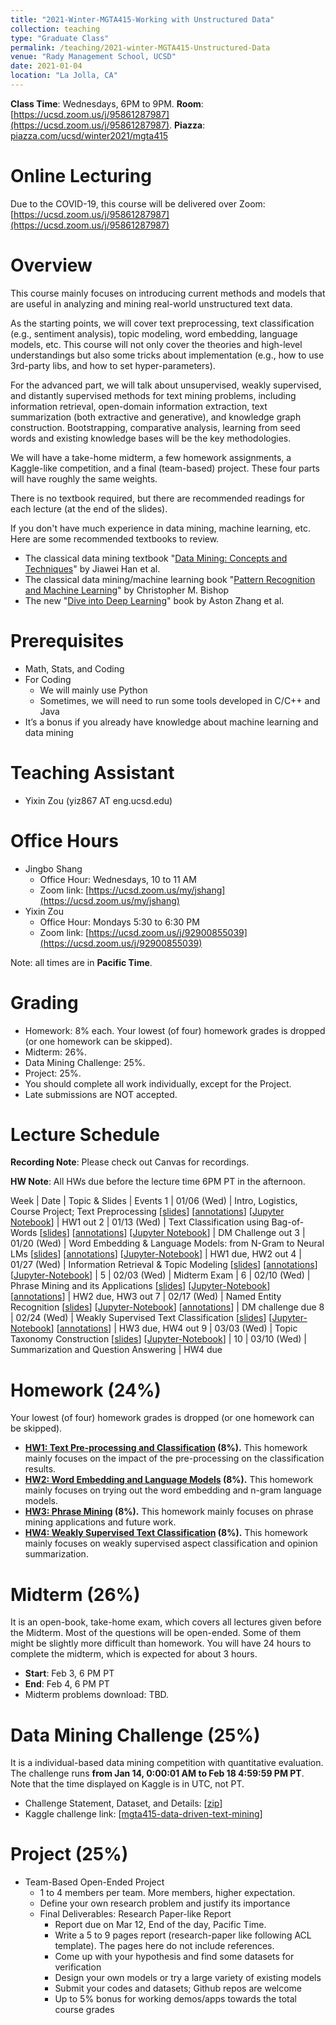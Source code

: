 ```yaml
---
title: "2021-Winter-MGTA415-Working with Unstructured Data"
collection: teaching
type: "Graduate Class"
permalink: /teaching/2021-winter-MGTA415-Unstructured-Data
venue: "Rady Management School, UCSD"
date: 2021-01-04
location: "La Jolla, CA"
---
```


**Class Time**: Wednesdays, 6PM to 9PM.  **Room**: [https://ucsd.zoom.us/j/95861287987](https://ucsd.zoom.us/j/95861287987).  **Piazza**: [piazza.com/ucsd/winter2021/mgta415](https://piazza.com/ucsd/winter2021/mgta415)


Online Lecturing
======

Due to the COVID-19, this course will be delivered over Zoom: [https://ucsd.zoom.us/j/95861287987](https://ucsd.zoom.us/j/95861287987)

Overview
======

This course mainly focuses on introducing current methods and models that are useful in analyzing and mining real-world unstructured text data. 

As the starting points, we will cover text preprocessing, text classification (e.g., sentiment analysis), topic modeling, word embedding, language models, etc. This course will not only cover the theories and high-level understandings but also some tricks about implementation (e.g., how to use 3rd-party libs, and how to set hyper-parameters). 

For the advanced part, we will talk about unsupervised, weakly supervised, and distantly supervised methods for text mining problems, including information retrieval, open-domain information extraction, text summarization (both extractive and generative), and knowledge graph construction. Bootstrapping, comparative analysis, learning from seed words and existing knowledge bases will be the key methodologies.

We will have a take-home midterm, a few homework assignments, a Kaggle-like competition, and a final (team-based) project. These four parts will have roughly the same weights. 

There is no textbook required, but there are recommended readings for each lecture (at the end of the slides).

If you don't have much experience in data mining, machine learning, etc. Here are some recommended textbooks to review.


- The classical data mining textbook "[Data Mining: Concepts and Techniques](https://books.google.com/books/about/Data_Mining_Concepts_and_Techniques.html?id=pQws07tdpjoC&source=kp_book_description)" by Jiawei Han et al.
- The classical data mining/machine learning book "[Pattern Recognition and Machine Learning](https://books.google.com/books/about/Pattern_Recognition_and_Machine_Learning.html?id=HL4HrgEACAAJ&source=kp_book_description)" by Christopher M. Bishop
- The new "[Dive into Deep Learning](https://d2l.ai/)" book by Aston Zhang et al.


Prerequisites
======

- Math, Stats, and Coding
- For Coding
    - We will mainly use Python
    - Sometimes, we will need to run some tools developed in C/C++ and Java
- It’s a bonus if you already have knowledge about machine learning and data mining

Teaching Assistant
======

- Yixin Zou (yiz867 AT eng.ucsd.edu)

Office Hours
======

- Jingbo Shang
    - Office Hour: Wednesdays, 10 to 11 AM
    - Zoom link: [https://ucsd.zoom.us/my/jshang](https://ucsd.zoom.us/my/jshang)
- Yixin Zou
    - Office Hour: Mondays 5:30 to 6:30 PM
    - Zoom link: [https://ucsd.zoom.us/j/92900855039](https://ucsd.zoom.us/j/92900855039)

Note: all times are in **Pacific Time**.

Grading
======

- Homework: 8% each. Your lowest (of four) homework grades is dropped (or one homework can be skipped).
- Midterm: 26%.
- Data Mining Challenge: 25%.
- Project: 25%.
- You should complete all work individually, except for the Project.
- Late submissions are NOT accepted.

Lecture Schedule
======

**Recording Note**: Please check out Canvas for recordings.

**HW Note**: All HWs due before the lecture time 6PM PT in the afternoon. 

Week | Date        | Topic & Slides                                                  | Events
1    | 01/06 (Wed) | Intro, Logistics, Course Project; Text Preprocessing [[slides](https://www.dropbox.com/s/1jhiz7p5okfmotr/lecture0_intro.pdf?dl=0)] [[annotations](https://www.dropbox.com/s/x4wechapcippxlf/annotated_lecture0_intro.pdf?dl=0)] [[Jupyter Notebook](https://www.dropbox.com/s/mypm2zqn55ys1a3/lecture0-notebook.ipynb?dl=0)] | HW1 out
2    | 01/13 (Wed) | Text Classification using Bag-of-Words [[slides](https://www.dropbox.com/s/x4lgovyix3tkza8/lecture1_bag-of-words.pdf?dl=0)] [[annotations](https://www.dropbox.com/s/iwk2lvxol0p4py4/annotated_lecture1_bag-of-words.pdf?dl=0)] [[Jupyter Notebook](https://www.dropbox.com/s/xwkxo4vugr2buji/lecture1_tf-idf_logistic_regression.ipynb?dl=0)] | DM Challenge out
3    | 01/20 (Wed) | Word Embedding & Language Models: from N-Gram to Neural LMs [[slides](https://www.dropbox.com/s/aepnrdxnn4rirhn/lecture2_advanced_representations.pdf?dl=0)] [[annotations](https://www.dropbox.com/s/69b497xfgpfi7rx/annotated_lecture2_advanced_representations.pdf?dl=0)] [[Jupyter-Notebook](https://www.dropbox.com/s/3tewv5xm23ue1x2/lecture2-notebook.ipynb?dl=0)] | HW1 due, HW2 out
4    | 01/27 (Wed) | Information Retrieval & Topic Modeling [[slides](https://www.dropbox.com/s/cyi1oyxjhcxmdea/lecture3_ir_topic_model.pdf?dl=0)] [[annotations](https://www.dropbox.com/s/6nbz5ka3loy55wc/annotated_lecture3_ir_topic_model.pdf?dl=0)] [[Jupyter-Notebook](https://www.dropbox.com/s/jun303fc5op0fmp/lecture3_simple_search_engine.ipynb?dl=0)] | 
5    | 02/03 (Wed) | Midterm Exam |
6    | 02/10 (Wed) | Phrase Mining and its Applications [[slides](https://www.dropbox.com/s/vuvqif7squm5amy/lecture4_phrase_mining.pdf?dl=0)] [[Jupyter-Notebook](https://www.dropbox.com/s/i7ji3mzezaec0ds/lecture4-noun-phrase.ipynb?dl=0)] [[annotations](https://www.dropbox.com/s/a7ywapw07h00f8s/annotated_lecture4_phrase_mining.pdf?dl=0)] | HW2 due, HW3 out
7    | 02/17 (Wed) | Named Entity Recognition [[slides](https://www.dropbox.com/s/g1tapov55z43oug/lecture5_ner.pdf?dl=0)] [[Jupyter-Notebook](https://www.dropbox.com/s/0t3plp9egf6bctw/lecture5-ner.ipynb?dl=0)] [[annotations](https://www.dropbox.com/s/le7cpt9zjtl73g3/annotated_lecture5_ner.pdf?dl=0)] | DM challenge due
8    | 02/24 (Wed) | Weakly Supervised Text Classification [[slides](https://www.dropbox.com/s/8wpedj1t5hs9ic0/lecture6_weak_supervision.pdf?dl=0)] [[Jupyter-Notebook](https://www.dropbox.com/s/9zdoa0346ekaqdu/Rule-based%20Sentiment%20Analysis.ipynb?dl=0)] [[annotations](https://www.dropbox.com/s/wbaywlrsc4tabnw/annotated_lecture6_weak_supervision.pdf?dl=0)] | HW3 due, HW4 out
9    | 03/03 (Wed) | Topic Taxonomy Construction [[slides](https://www.dropbox.com/s/ejw3hz4vbaas20u/lecture7_topic_taxonomy.pdf?dl=0)] [[Jupyter-Notebook](https://www.dropbox.com/s/px75hlintrv6qhv/lecture7-notebook.ipynb?dl=0)] |
10   | 03/10 (Wed) | Summarization and Question Answering | HW4 due

Homework (24%)
======

Your lowest (of four) homework grades is dropped (or one homework can be skipped).

- **[HW1: Text Pre-processing and Classification](https://www.dropbox.com/sh/1los3z5ab72wfxo/AAAusUYo-P0rbkqKkzDqM-J_a?dl=0) (8%).** This homework mainly focuses on the impact of the pre-processing on the classification results.
- **[HW2: Word Embedding and Language Models](https://www.dropbox.com/sh/8fkackwzkcd2zfu/AAD4tG-TWpiYV_UWCaFDectna?dl=0) (8%).** This homework mainly focuses on trying out the word embedding and n-gram language models. 
- **[HW3: Phrase Mining](https://www.dropbox.com/sh/a8rjz5p1cj71i6o/AAB76B0-IkTtVT5fszvjLTMda?dl=0) (8%).** This homework mainly focuses on phrase mining applications and future work.
- **[HW4: Weakly Supervised Text Classification](https://www.dropbox.com/sh/cy2h4kb4n4r3un1/AABMNiOFCGT65tvycG5Ms_lWa?dl=0) (8%).** This homework mainly focuses on weakly supervised aspect classification and opinion summarization.

Midterm (26%)
======

It is an open-book, take-home exam, which covers all lectures given before the Midterm. Most of the questions will be open-ended. Some of them might be slightly more difficult than homework. You will have 24 hours to complete the midterm, which is expected for about 3 hours.

- **Start**: Feb 3, 6 PM PT
- **End**: Feb 4, 6 PM PT
- Midterm problems download: TBD.

Data Mining Challenge (25%)
======

It is a individual-based data mining competition with quantitative evaluation. The challenge runs **from Jan 14, 0:00:01 AM to Feb 18 4:59:59 PM PT**. Note that the time displayed on Kaggle is in UTC, not PT.

- Challenge Statement, Dataset, and Details: [[zip](https://www.dropbox.com/s/mqimklgu4aucxnk/challenge.zip?dl=0)]
- Kaggle challenge link: [[mgta415-data-driven-text-mining](https://www.kaggle.com/c/mgta415-data-driven-text-mining)]

Project (25%)
======

- Team-Based Open-Ended Project
    - 1 to 4 members per team. More members, higher expectation.
    - Define your own research problem and justify its importance
    - Final Deliverables: Research Paper-like Report
        - Report due on Mar 12, End of the day, Pacific Time. 
        - Write a 5 to 9 pages report (research-paper like following ACL template). The pages here do not include references.
        - Come up with your hypothesis and find some datasets for verification
        - Design your own models or try a large variety of existing models
        - Submit your codes and datasets; Github repos are welcome
        - Up to 5% bonus for working demos/apps towards the total course grades
